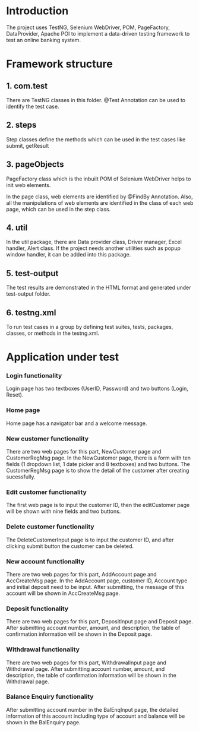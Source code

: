 # Introduction
The project uses TestNG, Selenium WebDriver, POM, PageFactory, DataProvider, Apache POI to implement a data-driven testing framework to test an online banking system.

# Framework structure
## 1. com.test
There are TestNG classes in this folder. @Test Annotation can be used to identify the test case.

## 2. steps
Step classes define the methods which can be used in the test cases like submit, getResult 

## 3. pageObjects
PageFactory class which is the inbuilt POM of Selenium WebDriver helps to init web elements.

In the page class, web elements are identified by @FindBy Annotation. Also, all the manipulations of web elements are identified in the class of each web page, which can be used in the step class.

## 4. util
In the util package, there are Data provider class, Driver manager, Excel handler, Alert class. If the project needs another utilities such as popup window handler, it can be added into this package.

## 5. test-output
The test results are demonstrated in the HTML format and generated under test-output folder.

## 6. testng.xml
To run test cases in a group by defining test suites, tests, packages, classes, or methods in the testng.xml.

# Application under test
### Login functionality
Login page has two textboxes (UserID, Password) and two buttons (Login, Reset).

### Home page
Home page has a navigator bar and a welcome message.

### New customer functionality
There are two web pages for this part, NewCustomer page and CustomerRegMsg page. In the NewCustomer page, there is a form with ten fields (1 dropdown list, 1 date picker and 8 textboxes) and two buttons. The CustomerRegMsg page is to show the detail of the customer after creating sucessfully.

### Edit customer functionality
The first web page is to input the customer ID, then the editCustomer page will be shown with nine fields and two buttons.

### Delete customer functionality
The DeleteCustomerInput page is to input the customer ID, and after clicking submit button the customer can be deleted.

### New account functionality
There are two web pages for this part, AddAccount page and AccCreateMsg page. In the AddAccount page, customer ID, Account type and initial deposit need to be input. After submitting, the message of this account will be shown in AccCreateMsg page.

### Deposit functionality
There are two web pages for this part, DepositInput page and Deposit page. After submitting account number, amount, and description, the table of confirmation information will be shown in the Deposit page.

### Withdrawal functionality
There are two web pages for this part, WithdrawalInput page and Withdrawal page. After submitting account number, amount, and description, the table of confirmation information will be shown in the Withdrawal page.

### Balance Enquiry functionality
After submitting account number in the BalEnqInput page, the detailed information of this account including type of account and balance will be shown in the BalEnquiry page.
